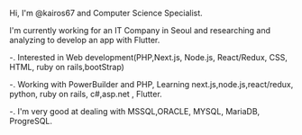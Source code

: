 Hi, I'm @kairos67 and Computer Science Specialist.

I'm currently working for an IT Company in Seoul and researching and analyzing to develop an app with Flutter.

-. Interested in Web development(PHP,Next.js, Node.js, React/Redux, CSS, HTML, ruby on rails,bootStrap)

-. Working with PowerBuilder and PHP, Learning next.js,node.js,react/redux, python, ruby on rails, c#,asp.net , Flutter.

-. I'm very good at dealing with MSSQL,ORACLE, MYSQL, MariaDB, ProgreSQL.

<!---
kairos67/kairos67 is a ✨ special ✨ repository because its `README.md` (this file) appears on your GitHub profile.
You can click the Preview link to take a look at your changes.
--->
